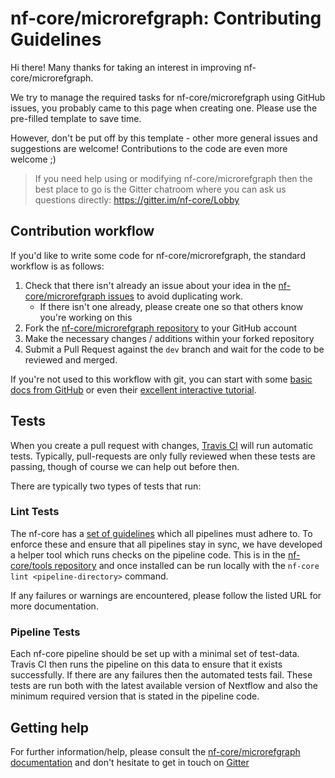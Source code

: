 # nf-core/microrefgraph: Contributing Guidelines

Hi there! Many thanks for taking an interest in improving nf-core/microrefgraph.

We try to manage the required tasks for nf-core/microrefgraph using GitHub issues, you probably came to this page when creating one. Please use the pre-filled template to save time.

However, don't be put off by this template - other more general issues and suggestions are welcome! Contributions to the code are even more welcome ;)

> If you need help using or modifying nf-core/microrefgraph then the best place to go is the Gitter chatroom where you can ask us questions directly: https://gitter.im/nf-core/Lobby

## Contribution workflow
If you'd like to write some code for nf-core/microrefgraph, the standard workflow
is as follows:

1. Check that there isn't already an issue about your idea in the
   [nf-core/microrefgraph issues](https://github.com/nf-core/microrefgraph/issues) to avoid
   duplicating work.
    * If there isn't one already, please create one so that others know you're working on this
2. Fork the [nf-core/microrefgraph repository](https://github.com/nf-core/microrefgraph) to your GitHub account
3. Make the necessary changes / additions within your forked repository
4. Submit a Pull Request against the `dev` branch and wait for the code to be reviewed and merged.

If you're not used to this workflow with git, you can start with some [basic docs from GitHub](https://help.github.com/articles/fork-a-repo/) or even their [excellent interactive tutorial](https://try.github.io/).


## Tests
When you create a pull request with changes, [Travis CI](https://travis-ci.org/) will run automatic tests.
Typically, pull-requests are only fully reviewed when these tests are passing, though of course we can help out before then.

There are typically two types of tests that run:

### Lint Tests
The nf-core has a [set of guidelines](http://nf-co.re/guidelines) which all pipelines must adhere to.
To enforce these and ensure that all pipelines stay in sync, we have developed a helper tool which runs checks on the pipeline code. This is in the [nf-core/tools repository](https://github.com/nf-core/tools) and once installed can be run locally with the `nf-core lint <pipeline-directory>` command.

If any failures or warnings are encountered, please follow the listed URL for more documentation.

### Pipeline Tests
Each nf-core pipeline should be set up with a minimal set of test-data.
Travis CI then runs the pipeline on this data to ensure that it exists successfully.
If there are any failures then the automated tests fail.
These tests are run both with the latest available version of Nextflow and also the minimum required version that is stated in the pipeline code.

## Getting help
For further information/help, please consult the [nf-core/microrefgraph documentation](https://github.com/nf-core/microrefgraph#documentation) and don't hesitate to get in touch on [Gitter](https://gitter.im/nf-core/Lobby)
